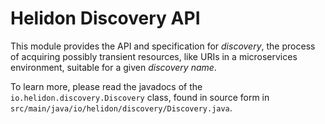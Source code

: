 # Helidon Discovery API

This module provides the API and specification for <dfn>discovery</dfn>, the process of acquiring possibly transient
resources, like URIs in a microservices environment, suitable for a given <dfn>discovery name</dfn>.

To learn more, please read the javadocs of the `io.helidon.discovery.Discovery` class, found in source form in
`src/main/java/io/helidon/discovery/Discovery.java`.
